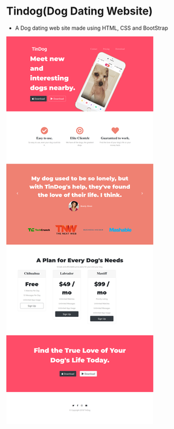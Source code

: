 # Tindog(Dog Dating Website)

- A Dog dating web site made using HTML, CSS and BootStrap

<img src="images\TinDog.png"></img>